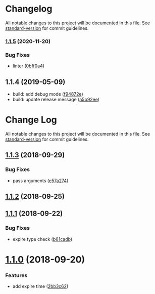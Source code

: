 # Changelog

All notable changes to this project will be documented in this file. See [standard-version](https://github.com/conventional-changelog/standard-version) for commit guidelines.

### [1.1.5](https://github.com/microlinkhq/memoize-token/compare/v1.1.3...v1.1.5) (2020-11-20)


### Bug Fixes

* linter ([0bff0a4](https://github.com/microlinkhq/memoize-token/commit/0bff0a437d4a25d182747e221f5be84adacb52b3))

<a name="1.1.4"></a>
## 1.1.4 (2019-05-09)

* build: add debug mode ([f94872e](https://github.com/microlinkhq/memoize-token/commit/f94872e))
* build: update release message ([a5b92ee](https://github.com/microlinkhq/memoize-token/commit/a5b92ee))



# Change Log

All notable changes to this project will be documented in this file. See [standard-version](https://github.com/conventional-changelog/standard-version) for commit guidelines.

<a name="1.1.3"></a>
## [1.1.3](https://github.com/microlinkhq/memoize-token/compare/v1.1.2...v1.1.3) (2018-09-29)


### Bug Fixes

* pass arguments ([e57a274](https://github.com/microlinkhq/memoize-token/commit/e57a274))



<a name="1.1.2"></a>
## [1.1.2](https://github.com/microlinkhq/memoize-token/compare/v1.1.1...v1.1.2) (2018-09-25)



<a name="1.1.1"></a>
## [1.1.1](https://github.com/microlinkhq/memoize-token/compare/v1.1.0...v1.1.1) (2018-09-22)


### Bug Fixes

* expire type check ([b61cadb](https://github.com/microlinkhq/memoize-token/commit/b61cadb))



<a name="1.1.0"></a>
# [1.1.0](https://github.com/microlinkhq/memoize-token/compare/2bb3c62...v1.1.0) (2018-09-20)


### Features

* add expire time ([2bb3c62](https://github.com/microlinkhq/memoize-token/commit/2bb3c62))
